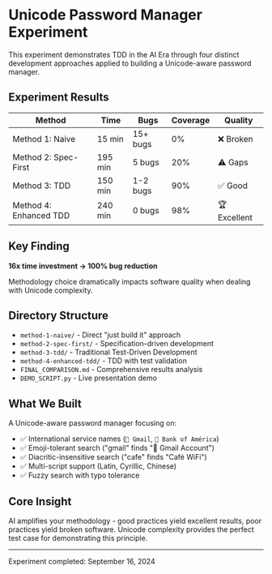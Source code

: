 # Unicode Password Manager Experiment

This experiment demonstrates TDD in the AI Era through four distinct development approaches applied to building a Unicode-aware password manager.

## Experiment Results

| Method | Time | Bugs | Coverage | Quality |
|--------|------|------|----------|---------|
| Method 1: Naive | 15 min | 15+ bugs | 0% | ❌ Broken |
| Method 2: Spec-First | 195 min | 5 bugs | 20% | ⚠️ Gaps |
| Method 3: TDD | 150 min | 1-2 bugs | 90% | ✅ Good |
| Method 4: Enhanced TDD | 240 min | 0 bugs | 98% | 🏆 Excellent |

## Key Finding

**16x time investment → 100% bug reduction**

Methodology choice dramatically impacts software quality when dealing with Unicode complexity.

## Directory Structure

- `method-1-naive/` - Direct "just build it" approach
- `method-2-spec-first/` - Specification-driven development
- `method-3-tdd/` - Traditional Test-Driven Development
- `method-4-enhanced-tdd/` - TDD with test validation
- `FINAL_COMPARISON.md` - Comprehensive results analysis
- `DEMO_SCRIPT.py` - Live presentation demo

## What We Built

A Unicode-aware password manager focusing on:
- ✅ International service names (`📧 Gmail`, `🏦 Bank of América`)
- ✅ Emoji-tolerant search ("gmail" finds "📧 Gmail Account")
- ✅ Diacritic-insensitive search ("cafe" finds "Café WiFi")
- ✅ Multi-script support (Latin, Cyrillic, Chinese)
- ✅ Fuzzy search with typo tolerance

## Core Insight

AI amplifies your methodology - good practices yield excellent results, poor practices yield broken software. Unicode complexity provides the perfect test case for demonstrating this principle.

---

Experiment completed: September 16, 2024